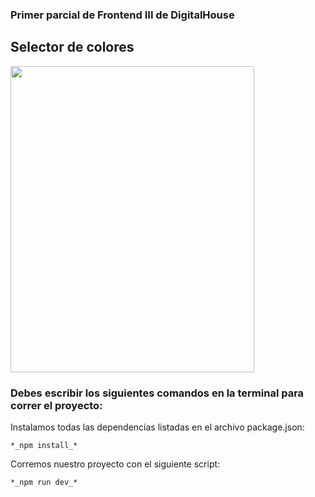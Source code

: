 ### Primer parcial de Frontend III de DigitalHouse

## Selector de colores

<img src="https://github.com/btomasmaiochi/Parcial-FrontendIII-DH/assets/86260963/0f971623-e579-4915-a9d0-0cbb3acd0f8d" width="390" height="490">

### Debes escribir los siguientes comandos en la terminal para correr el proyecto:

Instalamos todas las dependencias listadas en el archivo package.json: 
```
*_npm install_*
```

Corremos nuestro proyecto con el siguiente script: 
```
*_npm run dev_*
```
